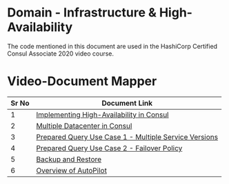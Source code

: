 # Domain - Infrastructure & High-Availability

The code mentioned in this document are used in the HashiCorp Certified Consul Associate 2020 video course.


# Video-Document Mapper

| Sr No | Document Link |
| ------ | ------ |
| 1 | [Implementing High-Availability in Consul][PlDa] |
| 2 | [Multiple Datacenter in Consul][PlDb] |
| 3 | [Prepared Query Use Case 1 - Multiple Service Versions][PlDc] |
| 4 | [Prepared Query Use Case 2 - Failover Policy][PlDd] |
| 5 | [Backup and Restore][PlDe] |
| 6 | [Overview of AutoPilot][PlDf] |




[PlDa]: <https://github.com/zealvora/hashicorp-certified-consul/blob/main/domain-5-high-availability/server-cluster.md>
[PlDb]: <https://github.com/zealvora/hashicorp-certified-consul/blob/main/domain-5-high-availability/mult-datacenter.md>
[PlDc]: <https://github.com/zealvora/hashicorp-certified-consul/blob/main/domain-5-high-availability/prepared-query-use-case-1.md>
[PlDd]: <https://github.com/zealvora/hashicorp-certified-consul/blob/main/domain-5-high-availability/prepared-query-use-case-2.md>
[PlDe]: <https://github.com/zealvora/hashicorp-certified-consul/blob/main/domain-5-high-availability/backup-restore.md>
[PlDf]: <https://github.com/zealvora/hashicorp-certified-consul/blob/main/domain-5-high-availability/autopilot.md>
